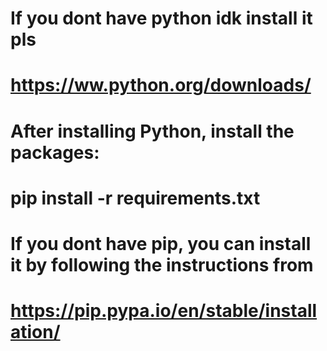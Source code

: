 # If you dont have python idk install it pls
# https://ww.python.org/downloads/
#
# After installing Python, install the packages:
# pip install -r requirements.txt
#
# If you dont have pip, you can install it by following the instructions from
# https://pip.pypa.io/en/stable/installation/